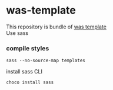 # was-template

This repository is bundle of [was template](https://github.com/capdale/was)  
Use sass

### compile styles

```command
sass --no-source-map templates
```

install sass CLI

```command
choco install sass
```
